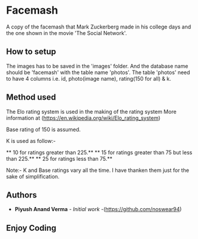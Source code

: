 # Facemash

A copy of the facemash that Mark Zuckerberg made in his college days and the one shown in the movie
'The Social Network'.

## How to setup

The images has to be saved in the 'images' folder. 
And the database name should be 'facemash' with the table name 'photos'.
The table 'photos' need to have 4 columns i.e. id, photo(image name), rating(150 for all) & k.



## Method used

The Elo rating system is used in the making of the rating system 
More information at (https://en.wikipedia.org/wiki/Elo_rating_system)

Base rating of 150 is assumed.

K is used as follow:-

** 10 for ratings greater than 225.**
** 15 for ratings greater than 75 but less than 225.**
** 25 for ratings less than 75.**

Note:- K and Base ratings vary all the time. I have thanken them just for the sake of simplification.



## Authors

* **Piyush Anand Verma** - *Initial work* -(https://github.com/noswear94)


## Enjoy Coding


